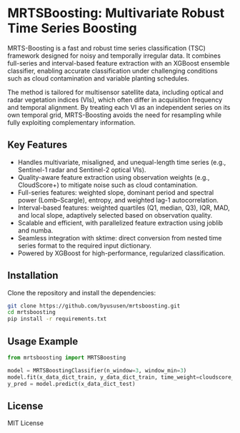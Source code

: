 # MRTSBoosting: Multivariate Robust Time Series Boosting

MRTS-Boosting is a fast and robust time series classification (TSC) framework designed for noisy and temporally irregular data. It combines full-series and interval-based feature extraction with an XGBoost ensemble classifier, enabling accurate classification under challenging conditions such as cloud contamination and variable planting schedules.

The method is tailored for multisensor satellite data, including optical and radar vegetation indices (VIs), which often differ in acquisition frequency and temporal alignment. By treating each VI as an independent series on its own temporal grid, MRTS-Boosting avoids the need for resampling while fully exploiting complementary information.

## Key Features

- Handles multivariate, misaligned, and unequal-length time series (e.g., Sentinel-1 radar and Sentinel-2 optical VIs).
- Quality-aware feature extraction using observation weights (e.g., CloudScore+) to mitigate noise such as cloud contamination.
- Full-series features: weighted slope, dominant period and spectral power (Lomb–Scargle), entropy, and weighted lag-1 autocorrelation.
- Interval-based features: weighted quartiles (Q1, median, Q3), IQR, MAD, and local slope, adaptively selected based on observation quality.
- Scalable and efficient, with parallelized feature extraction using joblib and numba.
- Seamless integration with sktime: direct conversion from nested time series format to the required input dictionary.
- Powered by XGBoost for high-performance, regularized classification.

## Installation

Clone the repository and install the dependencies:

```bash
git clone https://github.com/byususen/mrtsboosting.git
cd mrtsboosting
pip install -r requirements.txt
```

## Usage Example

```python
from mrtsboosting import MRTSBoosting

model = MRTSBoostingClassifier(n_window=3, window_min=3)
model.fit(x_data_dict_train, y_data_dict_train, time_weight=cloudscore_dict)
y_pred = model.predict(x_data_dict_test)
```

## License

MIT License
